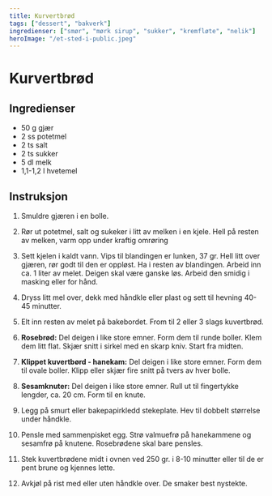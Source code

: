 ```yaml
---
title: Kurvertbrød
tags: ["dessert", "bakverk"]
ingredienser: ["smør", "mørk sirup", "sukker", "kremfløte", "nelik"]
heroImage: "/et-sted-i-public.jpeg"
---
```


# Kurvertbrød

## Ingredienser

- 50 g gjær
- 2 ss potetmel
- 2 ts salt
- 2 ts sukker
- 5 dl melk
- 1,1-1,2 l hvetemel

## Instruksjon

1. Smuldre gjæren i en bolle.

2. Rør ut potetmel, salt og sukeker i litt av melken i en kjele. Hell på resten av melken, varm opp under kraftig omrøring

3. Sett kjelen i kaldt vann. Vips til blandingen er lunken, 37 gr. Hell litt over gjæren, rør godt til den er oppløst. Ha i resten av blandingen. Arbeid inn ca. 1 liter av melet. Deigen skal være ganske løs. Arbeid den smidig i masking eller for hånd.

4. Dryss litt mel over, dekk med håndkle eller plast og sett til hevning 40-45 minutter.

5. Elt inn resten av melet på bakebordet. From til 2 eller 3 slags kuvertbrød.

6. **Rosebrød:** Del deigen i like store emner. Form dem til runde boller. Klem dem litt flat. Skjær snitt i sirkel med en skarp kniv. Start fra midten.

7. **Klippet kuvertbørd - hanekam:** Del deigen i like store emner. Form dem til ovale boller. Klipp eller skjær fire snitt på tvers av hver bolle.

8. **Sesamknuter:** Del deigen i like store emner. Rull ut til fingertykke lengder, ca. 20 cm. Form til en knute.

9. Legg på smurt eller bakepapirkledd stekeplate. Hev til dobbelt størrelse under håndkle.

10. Pensle med sammenpisket egg. Strø valmuefrø på hanekammene og sesamfrø på knutene. Rosebrødene skal bare pensles.

11. Stek kuvertbrødene midt i ovnen ved 250 gr. i 8-10 minutter eller til de er pent brune og kjennes lette.

12. Avkjøl på rist med eller uten håndkle over. De smaker best nystekte.
